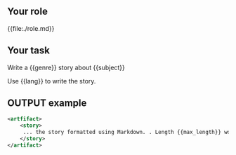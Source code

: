 ## Your role

{{file:./role.md}}

## Your task

Write a {{genre}} story about {{subject}}

Use {{lang}} to write the story.

## OUTPUT example

```xml
<artfifact>
    <story>
     ... the story formatted using Markdown. . Length {{max_length}} words ...
    </story>
</artifact>
```
